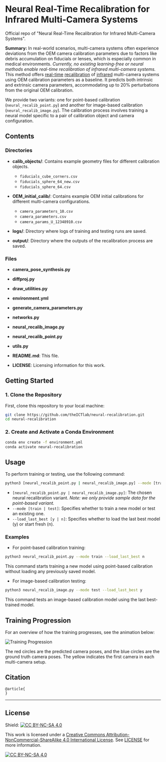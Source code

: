 # Neural Real-Time Recalibration for Infrared Multi-Camera Systems
Official repo of "Neural Real-Time Recalibration for Infrared Multi-Camera Systems".

**Summary:** In real-world scenarios, multi-camera systems often experience deviations from the OEM camera calibration parameters due to factors like debris accumulation on fiducials or lenses, which is especially common in medical environments. _Currently, no existing learning-free or neural methods enable real-time recalibration of infrared multi-camera systems._ This method offers <ins>real-time</ins> <ins>recalibration</ins> of <ins>infrared</ins> multi-camera systems using OEM calibration parameters as a baseline. It predicts both intrinsic and extrinsic camera parameters, accommodating up to 20% perturbations from the original OEM calibration.

We provide two variants: one for point-based calibration (`neural_recalib_point.py`) and another for image-based calibration (`neural_recalib_image.py`). The calibration process involves training a neural model specific to a pair of calibration object and camera configuration.

## Contents

### Directories
- **calib_objects/**: Contains example geometry files for different calibration objects.
  - `fiducials_cube_corners.csv`
  - `fiducials_sphere_64_new.csv`
  - `fiducials_sphere_64.csv`

- **OEM_initial_calib/**: Contains example OEM initial calibrations for different multi-camera configurations.
  - `camera_parameters_10.csv`
  - `camera_parameters.csv`
  - `camera_params_U_12348910.csv`

- **logs/**: Directory where logs of training and testing runs are saved.

- **output/**: Directory where the outputs of the recalibration process are saved.

### Files
  - **camera_pose_synthesis.py**
  - **diffproj.py**
  - **draw_utilities.py**
  - **environment.yml**
  - **generate_camera_parameters.py**
  - **networks.py**
  - **neural_recalib_image.py**
  - **neural_recalib_point.py**
  - **utils.py**

- **README.md**: This file.
- **LICENSE**: Licensing information for this work.

## Getting Started

### 1. Clone the Repository

First, clone this repository to your local machine:

```bash
git clone https://github.com/theICTlab/neural-recalibration.git
cd neural-recalibration
```

### 2. Create and Activate a Conda Environment

```bash
conda env create -f environment.yml
conda activate neural-recalibration
```

## Usage

To perform training or testing, use the following command:

```bash
python3 [neural_recalib_point.py | neural_recalib_image.py] --mode [train | test] --load_last_best [y | n]
```
- `[neural_recalib_point.py | neural_recalib_image.py]`: The chosen neural recalibration variant. *Note: we only provide sample data for the point-based variant.*
- `--mode [train | test]`: Specifies whether to train a new model or test an existing one.
- `--load_last_best [y | n]`: Specifies whether to load the last best model (y) or start fresh (n).

### Examples

- For point-based calibration training:
```bash
python3 neural_recalib_point.py --mode train --load_last_best n
```
This command starts training a new model using point-based calibration without loading any previously saved model.

- For image-based calibration testing:
```bash
python3 neural_recalib_image.py --mode test --load_last_best y
```
This command tests an image-based calibration model using the last best-trained model.

## Training Progression

For an overview of how the training progresses, see the animation below:

![Training Progression](example_training/training_progression.gif)

The red circles are the predicted camera poses, and the blue circles are the ground truth camera poses. The yellow indicates the first camera in each multi-camera setup.

## Citation
```
@article{
}
```

---

## License

Shield: [![CC BY-NC-SA 4.0][cc-by-nc-sa-shield]][cc-by-nc-sa]

This work is licensed under a
[Creative Commons Attribution-NonCommercial-ShareAlike 4.0 International License][cc-by-nc-sa]. See [LICENSE](LICENSE) for more information.

[![CC BY-NC-SA 4.0][cc-by-nc-sa-image]][cc-by-nc-sa]

[cc-by-nc-sa]: http://creativecommons.org/licenses/by-nc-sa/4.0/
[cc-by-nc-sa-image]: https://licensebuttons.net/l/by-nc-sa/4.0/88x31.png
[cc-by-nc-sa-shield]: https://img.shields.io/badge/License-CC%20BY--NC--SA%204.0-lightgrey.svg
